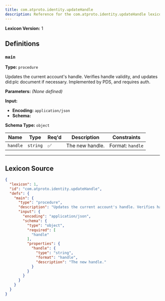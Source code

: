```yaml
---
title: com.atproto.identity.updateHandle
description: Reference for the com.atproto.identity.updateHandle lexicon
---
```

**Lexicon Version:** 1

## Definitions

<a name="main"></a>
### `main`

**Type:** `procedure`

Updates the current account's handle. Verifies handle validity, and updates did:plc document if necessary. Implemented by PDS, and requires auth.

**Parameters:** _(None defined)_

**Input:**

- **Encoding:** `application/json`
- **Schema:**

**Schema Type:** `object`

| Name | Type | Req'd  | Description | Constraints |
|------|------|----------|-------------|-------------|
| `handle` | `string` | ✅  | The new handle. | Format: `handle` |

---

## Lexicon Source
```json
{
  "lexicon": 1,
  "id": "com.atproto.identity.updateHandle",
  "defs": {
    "main": {
      "type": "procedure",
      "description": "Updates the current account's handle. Verifies handle validity, and updates did:plc document if necessary. Implemented by PDS, and requires auth.",
      "input": {
        "encoding": "application/json",
        "schema": {
          "type": "object",
          "required": [
            "handle"
          ],
          "properties": {
            "handle": {
              "type": "string",
              "format": "handle",
              "description": "The new handle."
            }
          }
        }
      }
    }
  }
}
```
